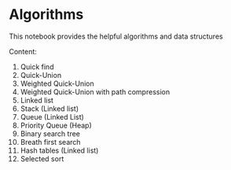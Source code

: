 # Algorithms
This notebook provides the helpful algorithms and data structures

Content:
1. Quick find
2. Quick-Union
3. Weighted Quick-Union
4. Weighted Quick-Union with path compression
5. Linked list
6. Stack (Linked list)
7. Queue (Linked List)
8. Priority Queue (Heap)
9. Binary search tree
10. Breath first search
11. Hash tables (Linked list)
12. Selected sort
